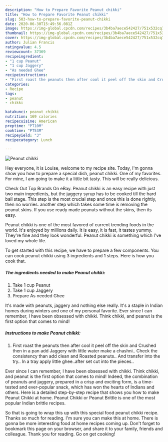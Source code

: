 ```yaml
---
description: "How to Prepare Favorite Peanut chikki"
title: "How to Prepare Favorite Peanut chikki"
slug: 503-how-to-prepare-favorite-peanut-chikki
date: 2020-06-30T15:49:56.081Z
image: https://img-global.cpcdn.com/recipes/3b4ba7aece542427/751x532cq70/peanut-chikki-recipe-main-photo.jpg
thumbnail: https://img-global.cpcdn.com/recipes/3b4ba7aece542427/751x532cq70/peanut-chikki-recipe-main-photo.jpg
cover: https://img-global.cpcdn.com/recipes/3b4ba7aece542427/751x532cq70/peanut-chikki-recipe-main-photo.jpg
author: Julian Francis
ratingvalue: 4.5
reviewcount: 37369
recipeingredient:
- "1 cup Peanut"
- "1 cup Jaggery"
- "As needed Ghee"
recipeinstructions:
- "First roast the peanuts then after cool it peel off the skin and Crushed then in a pan add Jaggery with little water make a chashni.. Check the consistency than add clean and Roasted peanuts.. And transfer into the try.. In a tray apply little ghee..after set cut into the pieces.."
categories:
- Recipe
tags:
- peanut
- chikki

katakunci: peanut chikki 
nutrition: 169 calories
recipecuisine: American
preptime: "PT10M"
cooktime: "PT53M"
recipeyield: "3"
recipecategory: Lunch

---
```



![Peanut chikki](https://img-global.cpcdn.com/recipes/3b4ba7aece542427/751x532cq70/peanut-chikki-recipe-main-photo.jpg)

Hey everyone, it is Louise, welcome to my recipe site. Today, I'm gonna show you how to prepare a special dish, peanut chikki. One of my favorites. For mine, I am going to make it a little bit tasty. This will be really delicious.

Check Out Top Brands On eBay. Peanut chikki is an easy recipe with just two main ingredients, but the jaggery syrup has to be cooked till the hard ball stage. This step is the most crucial step and once this is done rightly, then no worries. another step which takes some time is removing the peanut skins. If you use ready made peanuts without the skins, then its easy.

Peanut chikki is one of the most favored of current trending foods in the world. It's enjoyed by millions daily. It is easy, it is fast, it tastes yummy. They're fine and they look wonderful. Peanut chikki is something which I've loved my whole life.


To get started with this recipe, we have to prepare a few components. You can cook peanut chikki using 3 ingredients and 1 steps. Here is how you cook that.

<!--inarticleads1-->

##### The ingredients needed to make Peanut chikki:

1. Take 1 cup Peanut
1. Take 1 cup Jaggery
1. Prepare As needed Ghee


It&#39;s made with peanuts, jaggery and nothing else really. It&#39;s a staple in Indian homes during winters and one of my personal favorite. Ever since I can remember, I have been obsessed with chikki. Think chikki, and peanut is the first option that comes to mind! 

<!--inarticleads2-->

##### Instructions to make Peanut chikki:

1. First roast the peanuts then after cool it peel off the skin and Crushed then in a pan add Jaggery with little water make a chashni.. Check the consistency than add clean and Roasted peanuts.. And transfer into the try.. In a tray apply little ghee..after set cut into the pieces..


Ever since I can remember, I have been obsessed with chikki. Think chikki, and peanut is the first option that comes to mind! Indeed, the combination of peanuts and jaggery, prepared in a crisp and exciting form, is a time-tested and ever-popular snack, which has won the hearts of Indians and others. Here is a detailed step-by-step recipe that shows you how to make Peanut Chikki at home. Peanut Chikki or Peanut Brittle is one of the most popular Indian brittle recipes. 

So that is going to wrap this up with this special food peanut chikki recipe. Thanks so much for reading. I'm sure you can make this at home. There is gonna be more interesting food at home recipes coming up. Don't forget to bookmark this page on your browser, and share it to your family, friends and colleague. Thank you for reading. Go on get cooking!
